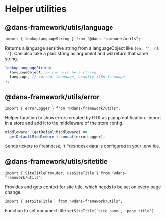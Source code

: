 # Helper utilities

## @dans-framework/utils/language

```tsx
import { lookupLanguageString } from "@dans-framework/utils";
```

Returns a language sensitive string from a languageObject like `{en: '', nl: ''}`. Can also take a plain string as argument and will return that same string.

```js
lookupLanguageString(
  languageObject, // can also be a string
  language, // current language, usually i18n.language
);
```

## @dans-framework/utils/error

```tsx
import { errorLogger } from "@dans-framework/utils";
```

Helper function to show errors created by RTK as popup notification. Import in a store and add it to the middleware of the store config.

```js
middleware: (getDefaultMiddleware) =>
  getDefaultMiddleware().concat(errorLogger);
```

Sends tickets to Freshdesk, if Freshdesk data is configured in your .env file.

## @dans-framework/utils/sitetitle

```tsx
import { SiteTitleProvider, useSiteTitle } from "@dans-framework/utils";
```

Provides and gets context for site title, which needs to be set on every page change.

```tsx
import { setSiteTitle } from "@dans-framework/utils";
```

Function to set document title `setSiteTitle('site name', 'page title')`
